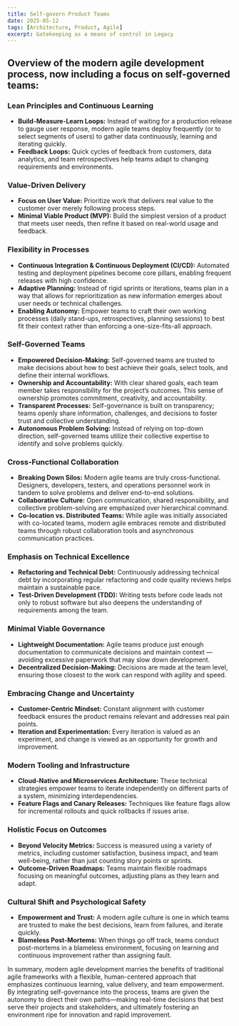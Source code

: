 ```yaml
---
title: Self-govern Product Teams
date: 2025-05-12
tags: [Architecture, Product, Agile]
excerpt: Gatekeeping as a means of control in Legacy
---
```


## Overview of the modern agile development process, now including a focus on self-governed teams:

### Lean Principles and Continuous Learning

- **Build-Measure-Learn Loops:** Instead of waiting for a production release to gauge user response, modern agile teams deploy frequently (or to select segments of users) to gather data continuously, learning and iterating quickly.
- **Feedback Loops:** Quick cycles of feedback from customers, data analytics, and team retrospectives help teams adapt to changing requirements and environments.

### Value-Driven Delivery

- **Focus on User Value:** Prioritize work that delivers real value to the customer over merely following process steps.
- **Minimal Viable Product (MVP):** Build the simplest version of a product that meets user needs, then refine it based on real-world usage and feedback.

### Flexibility in Processes

- **Continuous Integration & Continuous Deployment (CI/CD):** Automated testing and deployment pipelines become core pillars, enabling frequent releases with high confidence.
- **Adaptive Planning:** Instead of rigid sprints or iterations, teams plan in a way that allows for reprioritization as new information emerges about user needs or technical challenges.
- **Enabling Autonomy:** Empower teams to craft their own working processes (daily stand-ups, retrospectives, planning sessions) to best fit their context rather than enforcing a one-size-fits-all approach.

### Self-Governed Teams

- **Empowered Decision-Making:** Self-governed teams are trusted to make decisions about how to best achieve their goals, select tools, and define their internal workflows.
- **Ownership and Accountability:** With clear shared goals, each team member takes responsibility for the project’s outcomes. This sense of ownership promotes commitment, creativity, and accountability.
- **Transparent Processes:** Self-governance is built on transparency; teams openly share information, challenges, and decisions to foster trust and collective understanding.
- **Autonomous Problem Solving:** Instead of relying on top-down direction, self-governed teams utilize their collective expertise to identify and solve problems quickly.

### Cross-Functional Collaboration

- **Breaking Down Silos:** Modern agile teams are truly cross-functional. Designers, developers, testers, and operations personnel work in tandem to solve problems and deliver end-to-end solutions.
- **Collaborative Culture:** Open communication, shared responsibility, and collective problem-solving are emphasized over hierarchical command.
- **Co-location vs. Distributed Teams:** While agile was initially associated with co-located teams, modern agile embraces remote and distributed teams through robust collaboration tools and asynchronous communication practices.

### Emphasis on Technical Excellence

- **Refactoring and Technical Debt:** Continuously addressing technical debt by incorporating regular refactoring and code quality reviews helps maintain a sustainable pace.
- **Test-Driven Development (TDD):** Writing tests before code leads not only to robust software but also deepens the understanding of requirements among the team.

### Minimal Viable Governance

- **Lightweight Documentation:** Agile teams produce just enough documentation to communicate decisions and maintain context — avoiding excessive paperwork that may slow down development.
- **Decentralized Decision-Making:** Decisions are made at the team level, ensuring those closest to the work can respond with agility and speed.

### Embracing Change and Uncertainty

- **Customer-Centric Mindset:** Constant alignment with customer feedback ensures the product remains relevant and addresses real pain points.
- **Iteration and Experimentation:** Every iteration is valued as an experiment, and change is viewed as an opportunity for growth and improvement.

### Modern Tooling and Infrastructure

- **Cloud-Native and Microservices Architecture:** These technical strategies empower teams to iterate independently on different parts of a system, minimizing interdependencies.
- **Feature Flags and Canary Releases:** Techniques like feature flags allow for incremental rollouts and quick rollbacks if issues arise.

### Holistic Focus on Outcomes

- **Beyond Velocity Metrics:** Success is measured using a variety of metrics, including customer satisfaction, business impact, and team well-being, rather than just counting story points or sprints.
- **Outcome-Driven Roadmaps:** Teams maintain flexible roadmaps focusing on meaningful outcomes, adjusting plans as they learn and adapt.

### Cultural Shift and Psychological Safety

- **Empowerment and Trust:** A modern agile culture is one in which teams are trusted to make the best decisions, learn from failures, and iterate quickly.
- **Blameless Post-Mortems:** When things go off track, teams conduct post-mortems in a blameless environment, focusing on learning and continuous improvement rather than assigning fault.

In summary, modern agile development marries the benefits of traditional agile frameworks with a flexible, human-centered approach that emphasizes continuous learning, value delivery, and team empowerment. By integrating self-governance into the process, teams are given the autonomy to direct their own paths—making real-time decisions that best serve their projects and stakeholders, and ultimately fostering an environment ripe for innovation and rapid improvement.
